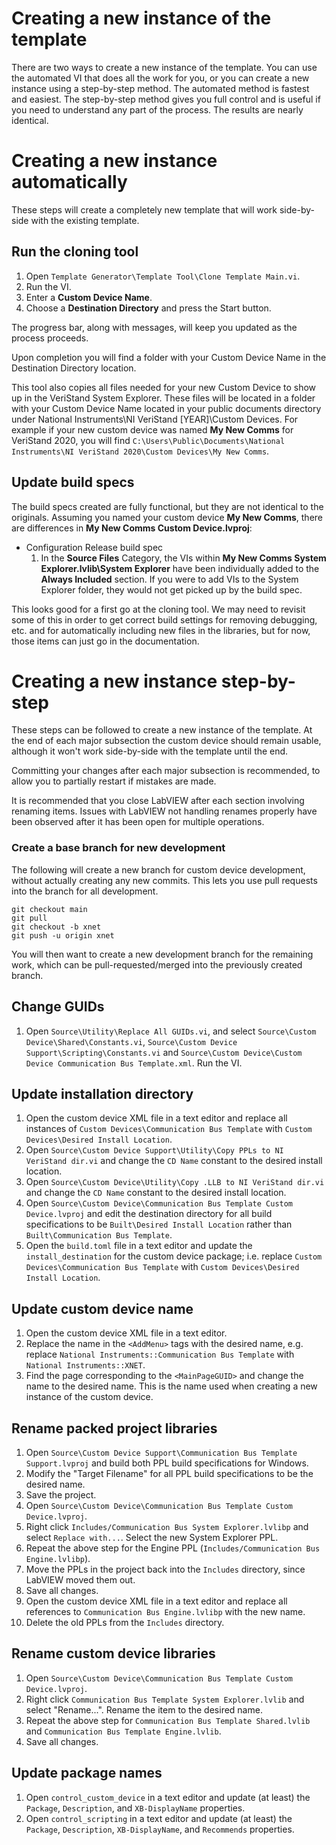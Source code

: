 # Creating a new instance of the template

There are two ways to create a new instance of the template. You can use the automated VI that does all the work for you, or you can create a new instance using a step-by-step method. The automated method is fastest and easiest. The step-by-step method gives you full control and is useful if you need to understand any part of the process. The results are nearly identical.

# Creating a new instance automatically

These steps will create a completely new template that will work side-by-side with the existing template.

## Run the cloning tool

1. Open `Template Generator\Template Tool\Clone Template Main.vi`.
1. Run the VI.
1. Enter a **Custom Device Name**.
1. Choose a **Destination Directory** and press the Start button.

The progress bar, along with messages, will keep you updated as the process proceeds.

Upon completion you will find a folder with your Custom Device Name in the Destination Directory location.

This tool also copies all files needed for your new Custom Device to show up in the VeriStand System Explorer. These files will be located in a folder with your Custom Device Name located in your public documents directory under National Instruments\NI VeriStand [YEAR]\Custom Devices. For example if your new custom device was named **My New Comms** for VeriStand 2020, you will find `C:\Users\Public\Documents\National Instruments\NI VeriStand 2020\Custom Devices\My New Comms`.

## Update build specs

The build specs created are fully functional, but they are not identical to the originals. Assuming you named your custom device **My New Comms**, there are differences in **My New Comms Custom Device.lvproj**:
* Configuration Release build spec
    1. In the **Source Files** Category, the VIs within **My New Comms System Explorer.lvlib\System Explorer** have been individually added to the **Always Included** section. If you were to add VIs to the System Explorer folder, they would not get picked up by the build spec.

This looks good for a first go at the cloning tool. We may need to revisit some of this in order to get correct build settings for removing debugging, etc. and for automatically including new files in the libraries, but for now, those items can just go in the documentation.


# Creating a new instance step-by-step

These steps can be followed to create a new instance of the template. At the end of each major subsection the custom device should remain usable, although it won't work side-by-side with the template until the end.

Committing your changes after each major subsection is recommended, to allow you to partially restart if mistakes are made.

It is recommended that you close LabVIEW after each section involving renaming items. Issues with LabVIEW not handling renames properly have been observed after it has been open for multiple operations.

### Create a base branch for new development

The following will create a new branch for custom device development, without actually creating any new commits. This lets you use pull requests into the branch for all development.

```
git checkout main
git pull
git checkout -b xnet
git push -u origin xnet
```

You will then want to create a new development branch for the remaining work, which can be pull-requested/merged into the previously created branch.

## Change GUIDs

1. Open `Source\Utility\Replace All GUIDs.vi`, and select `Source\Custom Device\Shared\Constants.vi`, `Source\Custom Device Support\Scripting\Constants.vi` and `Source\Custom Device\Custom Device Communication Bus Template.xml`. Run the VI.

## Update installation directory

1. Open the custom device XML file in a text editor and replace all instances of `Custom Devices\Communication Bus Template` with `Custom Devices\Desired Install Location`.
1. Open `Source\Custom Device Support\Utility\Copy PPLs to NI VeriStand dir.vi` and change the `CD Name` constant to the desired install location.
1. Open `Source\Custom Device\Utility\Copy .LLB to NI VeriStand dir.vi` and change the `CD Name` constant to the desired install location.
1. Open `Source\Custom Device\Communication Bus Template Custom Device.lvproj` and edit the destination directory for all build specifications to be `Built\Desired Install Location` rather than `Built\Communication Bus Template`. <!-- Ouch. -->
1. Open the `build.toml` file in a text editor and update the `install_destination` for the custom device package; i.e. replace `Custom Devices\Communication Bus Template` with `Custom Devices\Desired Install Location`.

## Update custom device name

1. Open the custom device XML file in a text editor.
1. Replace the name in the `<AddMenu>` tags with the desired name, e.g. replace `National Instruments::Communication Bus Template` with `National Instruments::XNET`.
1. Find the page corresponding to the `<MainPageGUID>` and change the name to the desired name. This is the name used when creating a new instance of the custom device.

## Rename packed project libraries

1. Open `Source\Custom Device Support\Communication Bus Template Support.lvproj` and build both PPL build specifications for Windows.
1. Modify the "Target Filename" for all PPL build specifications to be the desired name.
1. Save the project.
1. Open `Source\Custom Device\Communication Bus Template Custom Device.lvproj`.
1. Right click `Includes/Communication Bus System Explorer.lvlibp` and select `Replace with...`. Select the new System Explorer PPL.
1. Repeat the above step for the Engine PPL (`Includes/Communication Bus Engine.lvlibp`).
1. Move the PPLs in the project back into the `Includes` directory, since LabVIEW moved them out.
1. Save all changes.
1. Open the custom device XML file in a text editor and replace all references to `Communication Bus Engine.lvlibp` with the new name.
1. Delete the old PPLs from the `Includes` directory.

<!-- I had to manually relink Initialize.vi... not sure why. If you reproduce this, we should investigate more. -->

## Rename custom device libraries

1. Open `Source\Custom Device\Communication Bus Template Custom Device.lvproj`.
1. Right click `Communication Bus Template System Explorer.lvlib` and select "Rename...". Rename the item to the desired name.
1. Repeat the above step for `Communication Bus Template Shared.lvlib` and `Communication Bus Template Engine.lvlib`.
1. Save all changes.

## Update package names

1. Open `control_custom_device` in a text editor and update (at least) the `Package`, `Description`, and `XB-DisplayName` properties.
1. Open `control_scripting` in a text editor and update (at least) the `Package`, `Description`, `XB-DisplayName`, and `Recommends` properties.
